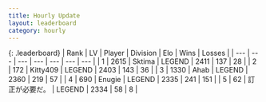 ```yaml
---
title: Hourly Update
layout: leaderboard
category: hourly
---
```


{: .leaderboard}
| Rank | LV | Player | Division | Elo | Wins | Losses |
| --- | --- | --- | --- | --- | --- | --- |
| <span data-change="0">1</span> | 2615 | <span title="ID: 353063">Sktima</span> | LEGEND | <span data-change="0">2411</span> | <span data-change="0">137</span> | <span data-change="0">28</span> |
| <span data-change="0">2</span> | 172 | <span title="ID: 459203">Kitty409</span> | LEGEND | <span data-change="0">2403</span> | <span data-change="0">143</span> | <span data-change="0">36</span> |
| <span data-change="0">3</span> | 1330 | <span title="ID: 402846">Ahab</span> | LEGEND | <span data-change="0">2360</span> | <span data-change="0">219</span> | <span data-change="0">57</span> |
| <span data-change="0">4</span> | 690 | <span title="ID: 623502">Enugie</span> | LEGEND | <span data-change="0">2335</span> | <span data-change="0">241</span> | <span data-change="0">151</span> |
| <span data-change="0">5</span> | 62 | <span title="ID: 754604">訂正が必要だ。</span> | LEGEND | <span data-change="0">2334</span> | <span data-change="0">58</span> | <span data-change="0">8</span> |
